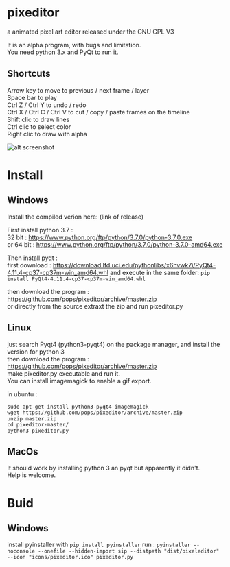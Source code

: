 pixeditor
=========

a animated pixel art editor released under the GNU GPL V3

It is an alpha program, with bugs and limitation.  
You need python 3.x and PyQt to run it.

Shortcuts
------
Arrow key to move to previous / next frame / layer  
Space bar to play  
Ctrl Z / Ctrl Y to undo / redo  
Ctrl X / Ctrl C / Ctrl V to cut / copy / paste frames on the timeline  
Shift clic to draw lines  
Ctrl clic to select color  
Right clic to draw with alpha  

![alt screenshot](https://raw.github.com/pops/pixeditor/master/screenshot.png "screenshot")


Install
======

Windows
------

Install the compiled verion here:
(link of release)

First install python 3.7 :  
32 bit : https://www.python.org/ftp/python/3.7.0/python-3.7.0.exe  
or 64 bit : https://www.python.org/ftp/python/3.7.0/python-3.7.0-amd64.exe

Then install pyqt :  
first download : https://download.lfd.uci.edu/pythonlibs/x6hvwk7i/PyQt4-4.11.4-cp37-cp37m-win_amd64.whl
and execute in the same folder: `pip install PyQt4-4.11.4-cp37-cp37m-win_amd64.whl`

then download the program : https://github.com/pops/pixeditor/archive/master.zip  
or directly from the source
extraxt the zip and run pixeditor.py  


Linux
----
just search Pyqt4 (python3-pyqt4) on the package manager, and install the version for python 3  
then download the program : https://github.com/pops/pixeditor/archive/master.zip  
make pixeditor.py executable and run it.  
You can install imagemagick to enable a gif export.  

in ubuntu : 

    sudo apt-get install python3-pyqt4 imagemagick  
    wget https://github.com/pops/pixeditor/archive/master.zip  
    unzip master.zip  
    cd pixeditor-master/  
    python3 pixeditor.py  


MacOs
----
It should work by installing python 3 an pyqt but apparently it didn't.  
Help is welcome.

Buid
====

Windows
-----
install pyinstaller with `pip install pyinstaller`
run : `pyinstaller --noconsole --onefile --hidden-import sip --distpath "dist/pixeleditor" --icon "icons/pixeditor.ico" pixeditor.py`
